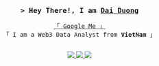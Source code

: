<!-- Intro  -->
<h3 align="center">
        <samp>&gt; Hey There!, I am
                <b><a target="_blank" href="">Dai Duong</a></b>
        </samp>
</h3>


<p align="center"> 
  <samp>
    <a href="https://www.google.com/search?q=daiduong.eth">「 Google Me 」</a>
    <br>
    「 I am a Web3 Data Analyst from <b>VietNam</b> 」
    <br>
    <br>
  </samp>
</p>

<p align="center">
 <a href="https://www.linkedin.com/in/daiduongeth/" target="_blank">
  <img src="https://img.shields.io/badge/LinkedIn-0077B5?style=for-the-badge&logo=linkedin&logoColor=white"/>
 </a>
 <a href="https://twitter.com/daiduong_eth" target="_blank">
  <img src="https://img.shields.io/badge/Twitter-1DA1F2?style=for-the-badge&logo=twitter&logoColor=white" />
 </a>
 <a href="https://www.facebook.com/daiduong.eth" target="_blank">
  <img src="https://img.shields.io/badge/Facebook-20BEFF?&style=for-the-badge&logo=facebook&logoColor=white">
  </a> 
</p>
<br />
